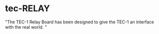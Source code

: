 # tec-RELAY

"The TEC-1 Relay Board has been designed to give the TEC-1 an interface with the real world. "
